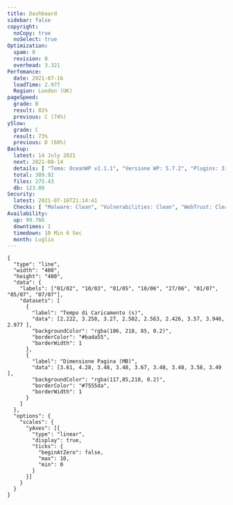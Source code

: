 ```yaml
---
title: Dashboard
sidebar: false
copyright:
  noCopy: true
  noSelect: true
Optimization:
  spam: 0
  revision: 0
  overhead: 3.321
Perfomance:
  date: 2021-07-16
  loadTime: 2.977
  Region: London (UK)
pageSpeed:
  grade: B
  result: 81%
  previous: C (74%)
ySlow:
  grade: C
  result: 73%
  previous: D (68%)
Backup:
  latest: 14 July 2021
  next: 2021-08-14
  details: [ "Tema: OceanWP v2.1.1", "Versione WP: 5.7.2", "Plugins: 31", "Numero di Posts: 0", "Commenti Approvati: 0" ]
  total: 389.92
  files: 275.43
  db: 123.09
Security:
  latest: 2021-07-16T21:14:41
  Checks: [ "Malware: Clean", "Vulnerabilities: Clean", "WebTrust: Clean" ]
Availability:
  up: 99.766
  downtimes: 1
  timedown: 10 Min 6 Sec
  month: Luglio
---
```


<main class="container d-flex flex-justify-between flex-column flex-sm-row  flex-md-items-start">

<section
class="color-bg-secondary my-2 p-md-4 p-sm-2 border rounded col-sm-12 mx-1 col-md-8 flex-1">
<PerfomanceHeader />
<div class="d-flex flex-wrap flex-justify-around flex-sm-items-center">
<pageSpeed /> <ySlow />
</div>

<ChartBox>

```chart
{
  "type": "line",
  "width": "400",
  "height": "400",
  "data": {
    "labels": ["01/02", "10/03", "01/05", "10/06", "27/06", "01/07", "05/07", "07/07"],
    "datasets": [
      {
        "label": "Tempo di Caricamento (s)",
        "data": [2.222, 3.258, 3.27, 2.502, 2.563, 2.426, 3.57, 3.946, 2.977 ],
        "backgroundColor": "rgba(186, 218, 85, 0.2)",
        "borderColor": "#bada55",
        "borderWidth": 1
      },
      {
        "label": "Dimensione Pagina (MB)",
        "data": [3.61, 4.28, 3.48, 3.48, 3.67, 3.48, 3.48, 3.58, 3.49 ],
        "backgroundColor": "rgba(117,85,218, 0.2)",
        "borderColor": "#7555da",
        "borderWidth": 1
      }
    ]
  },
  "options": {
    "scales": {
      "yAxes": [{
        "type": "linear",
        "display": true,
        "ticks": {
          "beginAtZero": false,
          "max": 10,
          "min": 0
        }
      }]
    }
  }
}
```
</ChartBox>

<OptimizationWidget />

<section class="d-flex flex-justify-around">

<DowntimeWidget class="col-sm-12 col-md-5" />
<PluginsInstalled class="col-sm-12 col-md-5" />

</section>

</section>


<section class="col-sm-12 col-md-3 mx-2">


<BackupCard />
<SecurityCard />

<ScanBot />

<UpdatesCard>

<PluginsTimeline />

</UpdatesCard>

</section>


</main>

<style>

div.theme-default-content:not(.custom) {
max-width: 100%;
}


</style>
